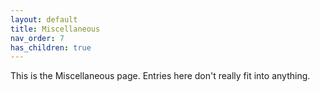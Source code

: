 ```yaml
---
layout: default
title: Miscellaneous
nav_order: 7
has_children: true
---
```

This is the Miscellaneous page. Entries here don't really fit into anything.